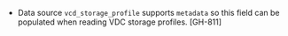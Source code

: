 * Data source `vcd_storage_profile` supports `metadata` so this field can be populated when reading VDC storage profiles. [GH-811]